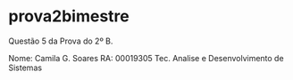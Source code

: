 # prova2bimestre

Questão 5 da Prova do 2º B.


Nome: Camila G. Soares
RA: 00019305
Tec. Analise e Desenvolvimento de Sistemas